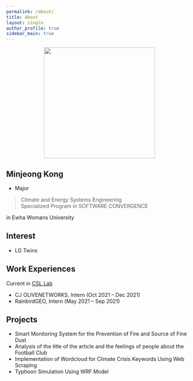 ```yaml
---
permalink: /about/
title: About
layout: single
author_profile: true
sidebar_main: true
---
```

<center><img src="https://user-images.githubusercontent.com/108711033/178106242-86c7aa62-0b8a-481e-8558-a5adb338d792.png" width="300" height="300"></center>


## Minjeong Kong
- Major
> Climate and Energy Systems Engineering<br>
  Specialized Program in SOFTWARE CONVERGENCE	

in Ewha Womans University

## Interest
- LG Twins
 
## Work Experiences
Current in [CSL Lab](https://sites.google.com/site/climatesystemlab)
- CJ OLIVENETWORKS, Intern (Oct 2021 – Dec 2021)
- RainbirdGEO, Intern (May 2021 – Sep 2021)

## Projects
- Smart Monitoring System for the Prevention of Fire and Source of Fine Dust
-	Analysis of the title of the article and the feelings of people about the Football Club
-	Implementation of Wordcloud for Climate Crisis Keywords Using Web Scraping
-	Typhoon Simulation Using WRF Model



